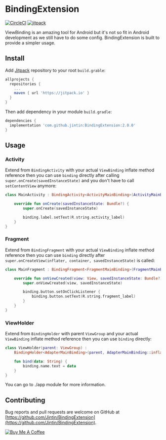 # BindingExtension

[![CircleCI](https://circleci.com/gh/Jintin/BindingExtension.svg?style=shield)](https://circleci.com/gh/Jintin/BindingExtension)
[![jitpack](https://jitpack.io/v/Jintin/BindingExtension.svg)](https://jitpack.io/#Jintin/BindingExtension)

ViewBinding is an amazing tool for Android but it's not so fit in Android development as we still have to do some config. BindingExtension is built to provide a simpler usage.

## Install

Add [Jitpack](https://jitpack.io/) repository to your root `build.grable`:
```groovy
allprojects {
  repositories {
    ...
    maven { url 'https://jitpack.io' }
  }
}
```

Then add dependency in your module `build.gradle`:
```groovy
dependencies {
  implementation 'com.github.jintin:BindingExtension:2.0.0'
}
```

## Usage

### Activity

Extend from `BindingActivity` with your actual `ViewBinding` inflate method reference then you can use `binding` directly after calling `super.onCreate(savedInstanceState)` and you don't have to call `setContentView` anymore:

```kotlin
class MainActivity : BindingActivity<ActivityMainBinding>(ActivityMainBinding::inflate) {

    override fun onCreate(savedInstanceState: Bundle?) {
        super.onCreate(savedInstanceState)

        binding.label.setText(R.string.activity_label)
    }
}
```

### Fragment

Extend from `BindingFragment` with your actual `ViewBinding` inflate method reference then you can use `binding` directly after `super.onCreateView(inflater, container, savedInstanceState)` is called:

```kotlin
class MainFragment : BindingFragment<FragmentMainBinding>(FragmentMainBinding::inflate) {

    override fun onViewCreated(view: View, savedInstanceState: Bundle?) {
        super.onViewCreated(view, savedInstanceState)

        binding.button.setOnClickListener {
            binding.button.setText(R.string.fragment_label)
        }
    }
}
```

### ViewHolder

Extend from `BindingHolder` with parent `ViewGroup` and your actual `ViewBinding` inflate method reference then you can use `binding` directly:

```kotlin
class ViewHolder(parent: ViewGroup) :
    BindingHolder<AdapterMainBinding>(parent, AdapterMainBinding::inflate) {

    fun bind(data: String) {
        binding.name.text = data
    }
}
```

You can go to ./app module for more information.
## Contributing
Bug reports and pull requests are welcome on GitHub at [https://github.com/Jintin/BindingExtension](https://github.com/Jintin/BindingExtension).

[![Buy Me A Coffee](https://www.buymeacoffee.com/assets/img/custom_images/orange_img.png)](https://www.buymeacoffee.com/jintin)
